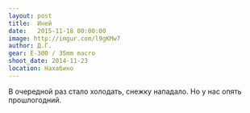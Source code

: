 ```yaml
---
layout: post
title:  Иней
date:   2015-11-18 00:00:00
image: http://imgur.com/l9gKMw7
author: Д.Г.
gear: E-300 / 35mm macro
shoot_date: 2014-11-23
location: Нахабино
---
```


В очередной раз стало холодать, снежку нападало. Но у нас опять прошлогодний.
